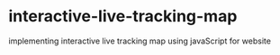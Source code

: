 # interactive-live-tracking-map
implementing interactive live tracking map using javaScript for website
